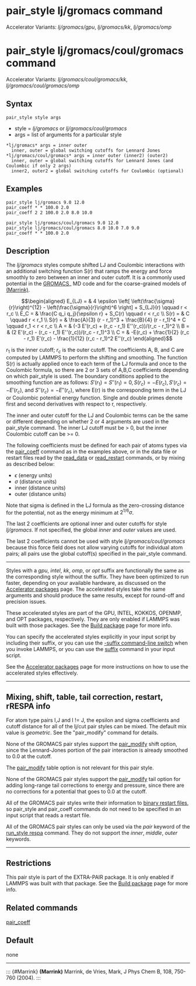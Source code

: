 # pair_style lj/gromacs command

Accelerator Variants: *lj/gromacs/gpu*, *lj/gromacs/kk*,
*lj/gromacs/omp*

# pair_style lj/gromacs/coul/gromacs command

Accelerator Variants: *lj/gromacs/coul/gromacs/kk*,
*lj/gromacs/coul/gromacs/omp*

## Syntax

``` LAMMPS
pair_style style args
```

-   style = *lj/gromacs* or *lj/gromacs/coul/gromacs*
-   args = list of arguments for a particular style

<!-- -->

    *lj/gromacs* args = inner outer
      inner, outer = global switching cutoffs for Lennard Jones
    *lj/gromacs/coul/gromacs* args = inner outer (inner2) (outer2)
      inner, outer = global switching cutoffs for Lennard Jones (and Coulombic if only 2 args)
      inner2, outer2 = global switching cutoffs for Coulombic (optional)

## Examples

``` LAMMPS
pair_style lj/gromacs 9.0 12.0
pair_coeff * * 100.0 2.0
pair_coeff 2 2 100.0 2.0 8.0 10.0

pair_style lj/gromacs/coul/gromacs 9.0 12.0
pair_style lj/gromacs/coul/gromacs 8.0 10.0 7.0 9.0
pair_coeff * * 100.0 2.0
```

## Description

The *lj/gromacs* styles compute shifted LJ and Coulombic interactions
with an additional switching function S(r) that ramps the energy and
force smoothly to zero between an inner and outer cutoff. It is a
commonly used potential in the [GROMACS](https://www.gromacs.org)\_ MD
code and for the coarse-grained models of [(Marrink)](Marrink).

$$\begin{aligned}
E_{LJ} = & 4 \epsilon \left[ \left(\frac{\sigma}{r}\right)^{12} -
         \left(\frac{\sigma}{r}\right)^6 \right] + S_{LJ}(r)
                    \qquad r < r_c \\
E_C  = & \frac{C q_i q_j}{\epsilon  r} + S_C(r) \qquad r < r_c \\
S(r) = & C \qquad r < r_1 \\
S(r) = & \frac{A}{3} (r - r_1)^3 + \frac{B}{4} (r - r_1)^4 + C \qquad  r_1 < r < r_c \\
A = & (-3 E'(r_c) + (r_c - r_1) E''(r_c))/(r_c - r_1)^2 \\
B = & (2 E'(r_c) - (r_c - r_1) E''(r_c))/(r_c - r_1)^3 \\
C = & -E(r_c) + \frac{1}{2} (r_c - r_1) E'(r_c) - \frac{1}{12} (r_c - r_1)^2 E''(r_c)
\end{aligned}$$

$r_1$ is the inner cutoff; $r_c$ is the outer cutoff. The coefficients
A, B, and C are computed by LAMMPS to perform the shifting and
smoothing. The function S(r) is actually applied once to each term of
the LJ formula and once to the Coulombic formula, so there are 2 or 3
sets of A,B,C coefficients depending on which pair_style is used. The
boundary conditions applied to the smoothing function are as follows:
$S'(r_1) = S''(r_1) = 0, S(r_c) = -E(r_c), S'(r_c) = -E'(r_c)$, and
$S''(r_c) = -E''(r_c)$, where E(r) is the corresponding term in the LJ
or Coulombic potential energy function. Single and double primes denote
first and second derivatives with respect to r, respectively.

The inner and outer cutoff for the LJ and Coulombic terms can be the
same or different depending on whether 2 or 4 arguments are used in the
pair_style command. The inner LJ cutoff must be \> 0, but the inner
Coulombic cutoff can be \>= 0.

The following coefficients must be defined for each pair of atoms types
via the [pair_coeff](pair_coeff) command as in the examples above, or in
the data file or restart files read by the [read_data](read_data) or
[read_restart](read_restart) commands, or by mixing as described below:

-   $\epsilon$ (energy units)
-   $\sigma$ (distance units)
-   inner (distance units)
-   outer (distance units)

Note that sigma is defined in the LJ formula as the zero-crossing
distance for the potential, not as the energy minimum at
$2^{1/6} \sigma$.

The last 2 coefficients are optional inner and outer cutoffs for style
*lj/gromacs*. If not specified, the global *inner* and *outer* values
are used.

The last 2 coefficients cannot be used with style
*lj/gromacs/coul/gromacs* because this force field does not allow
varying cutoffs for individual atom pairs; all pairs use the global
cutoff(s) specified in the pair_style command.

------------------------------------------------------------------------

Styles with a *gpu*, *intel*, *kk*, *omp*, or *opt* suffix are
functionally the same as the corresponding style without the suffix.
They have been optimized to run faster, depending on your available
hardware, as discussed on the [Accelerator packages](Speed_packages)
page. The accelerated styles take the same arguments and should produce
the same results, except for round-off and precision issues.

These accelerated styles are part of the GPU, INTEL, KOKKOS, OPENMP, and
OPT packages, respectively. They are only enabled if LAMMPS was built
with those packages. See the [Build package](Build_package) page for
more info.

You can specify the accelerated styles explicitly in your input script
by including their suffix, or you can use the [-suffix command-line
switch](Run_options) when you invoke LAMMPS, or you can use the
[suffix](suffix) command in your input script.

See the [Accelerator packages](Speed_packages) page for more
instructions on how to use the accelerated styles effectively.

------------------------------------------------------------------------

## Mixing, shift, table, tail correction, restart, rRESPA info

For atom type pairs I,J and I != J, the epsilon and sigma coefficients
and cutoff distance for all of the lj/cut pair styles can be mixed. The
default mix value is *geometric*. See the \"pair_modify\" command for
details.

None of the GROMACS pair styles support the [pair_modify](pair_modify)
shift option, since the Lennard-Jones portion of the pair interaction is
already smoothed to 0.0 at the cutoff.

The [pair_modify](pair_modify) table option is not relevant for this
pair style.

None of the GROMACS pair styles support the [pair_modify](pair_modify)
tail option for adding long-range tail corrections to energy and
pressure, since there are no corrections for a potential that goes to
0.0 at the cutoff.

All of the GROMACS pair styles write their information to [binary
restart files](restart), so pair_style and pair_coeff commands do not
need to be specified in an input script that reads a restart file.

All of the GROMACS pair styles can only be used via the *pair* keyword
of the [run_style respa](run_style) command. They do not support the
*inner*, *middle*, *outer* keywords.

------------------------------------------------------------------------

## Restrictions

This pair style is part of the EXTRA-PAIR package. It is only enabled if
LAMMPS was built with that package. See the [Build
package](Build_package) page for more info.

## Related commands

[pair_coeff](pair_coeff)

## Default

none

------------------------------------------------------------------------

::: {#Marrink}
**(Marrink)** Marrink, de Vries, Mark, J Phys Chem B, 108, 750-760
(2004).
:::

